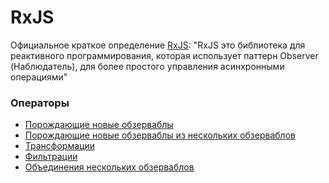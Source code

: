 # RxJS
Официальное краткое определение [RxJS](https://rxjs.dev/):
"RxJS это библиотека для реактивного программирования, которая использует паттерн Observer (Наблюдатель), для более простого управления асинхронными операциями"

### Операторы

* [Порождающие новые обзерваблы](https://github.com/Zenderg/notes/blob/main/rxjs/Creation%20Operators.md)
* [Порождающие новые обзерваблы из нескольких обзерваблов](https://github.com/Zenderg/notes/blob/main/rxjs/Join%20Creation%20Operators.md)
* [Трансформации](https://github.com/Zenderg/notes/blob/main/rxjs/Transformation%20Operators.md)
* [Фильтрации](https://github.com/Zenderg/notes/blob/main/rxjs/Filtering%20Operators.md)
* [Объединения нескольких обзерваблов](https://github.com/Zenderg/notes/blob/main/rxjs/Join%20Operators.md)
